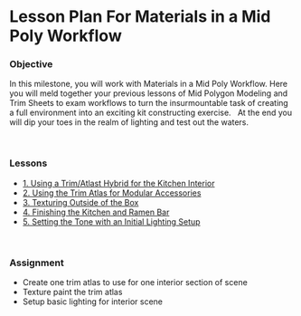 # Lesson Plan For Materials in a Mid Poly Workflow

<h3>Objective</h3>
<p><span>In this milestone, you will work with Materials in a Mid Poly Workflow. Here you will meld together your previous lessons of Mid Polygon Modeling and Trim Sheets to exam workflows to turn the insurmountable task of creating a full environment into an exciting kit constructing exercise. &nbsp; At the end you will dip your toes in the realm of lighting and test out the waters.</span></p>
<p>&nbsp;</p>
<h3>Lessons</h3>
<ul>
<li><a title="1. Using a Trim/Atlast Hybrid for the Kitchen Interior" href="https://vertexschool.instructure.com/courses/464/pages/1-using-a-trim-slash-atlast-hybrid-for-the-kitchen-interior" data-api-endpoint="https://vertexschool.instructure.com/api/v1/courses/464/pages/1-using-a-trim-slash-atlast-hybrid-for-the-kitchen-interior" data-api-returntype="Page">1. Using a Trim/Atlast Hybrid for the Kitchen Interior</a></li>
<li><a title="2. Using the Trim Atlas for Modular Accessories" href="https://vertexschool.instructure.com/courses/464/pages/2-using-the-trim-atlas-for-modular-accessories" data-api-endpoint="https://vertexschool.instructure.com/api/v1/courses/464/pages/2-using-the-trim-atlas-for-modular-accessories" data-api-returntype="Page">2. Using the Trim Atlas for Modular Accessories</a></li>
<li><a title="3. Texturing Outside of the Box" href="https://vertexschool.instructure.com/courses/464/pages/3-texturing-outside-of-the-box" data-api-endpoint="https://vertexschool.instructure.com/api/v1/courses/464/pages/3-texturing-outside-of-the-box" data-api-returntype="Page">3. Texturing Outside of the Box</a></li>
<li><a title="4. Finishing the Kitchen and Ramen Bar" href="https://vertexschool.instructure.com/courses/464/pages/4-finishing-the-kitchen-and-ramen-bar" data-api-endpoint="https://vertexschool.instructure.com/api/v1/courses/464/pages/4-finishing-the-kitchen-and-ramen-bar" data-api-returntype="Page">4. Finishing the Kitchen and Ramen Bar</a></li>
<li><a title="5. Setting the Tone with an Initial Lighting Setup" href="https://vertexschool.instructure.com/courses/464/pages/5-setting-the-tone-with-an-initial-lighting-setup" data-api-endpoint="https://vertexschool.instructure.com/api/v1/courses/464/pages/5-setting-the-tone-with-an-initial-lighting-setup" data-api-returntype="Page">5. Setting the Tone with an Initial Lighting Setup</a></li>
</ul>
<p>&nbsp;</p>
<p><a title="Using the Foliage Tool" href="https://vertexschool.instructure.com/courses/464/pages/using-the-foliage-tool" data-api-endpoint="https://vertexschool.instructure.com/api/v1/courses/464/pages/using-the-foliage-tool" data-api-returntype="Page"></a></p>
<h3><span>Assignment</span></h3>
<ul>
<li>Create one trim atlas to use for one interior section of scene</li>
<li>Texture paint the trim atlas</li>
<li>Setup basic lighting for interior scene</li>
</ul>